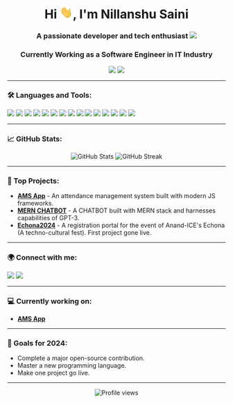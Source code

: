 <h1 align="center">Hi <img src="https://raw.githubusercontent.com/ABSphreak/ABSphreak/master/gifs/Hi.gif" width="30px">, I'm Nillanshu Saini</h1>
<h3 align="center">A passionate developer and tech enthusiast <img src="https://raw.githubusercontent.com/rajput2107/rajput2107/master/Assets/Developer.gif" width="50px"></h3>
<h3 align="center">Currently Working as a Software Engineer in IT Industry</h3>

<p align="center">
  <a href="https://github.com/nillanshu"><img src="https://img.shields.io/github/followers/nillanshu?label=Follow&style=social"></a>
  <a href="https://www.linkedin.com/in/nillanshu-saini-208b52226"><img src="https://img.shields.io/badge/-Connect-blue?style=social&logo=Linkedin"></a>
</p>

---

### 🛠️ Languages and Tools:
<p align="left">
  <img src="https://img.shields.io/badge/Programming-C-informational?style=flat&logo=c&logoColor=white&color=A8B9CC">
  <img src="https://img.shields.io/badge/Programming-C++-informational?style=flat&logo=c%2B%2B&logoColor=white&color=00599C">
  <img src="https://img.shields.io/badge/Programming-Java-informational?style=flat&logo=java&logoColor=white&color=007396">
  <img src="https://img.shields.io/badge/Code-Python-informational?style=flat&logo=python&logoColor=white&color=3776AB">
  <img src="https://img.shields.io/badge/Frontend-ReactJs-informational?style=flat&logo=react&logoColor=white&color=61DAFB">
  <img src="https://img.shields.io/badge/Frontend-NextJs-informational?style=flat&logo=next.js&logoColor=white&color=000000">
  <img src="https://img.shields.io/badge/Backend-NodeJs-informational?style=flat&logo=node.js&logoColor=white&color=339933">
  <img src="https://img.shields.io/badge/Backend-ExpressJs-informational?style=flat&logo=express&logoColor=white&color=000000">
  <img src="https://img.shields.io/badge/Database-MySQL-informational?style=flat&logo=mysql&logoColor=white&color=4479A1">
  <img src="https://img.shields.io/badge/Database-MongoDB-green?style=flat&logo=mongodb&logoColor=white">
  <img src="https://img.shields.io/badge/Database-PostgreSQL-informational?style=flat&logo=postgresql&logoColor=white&color=336791">
  <img src="https://img.shields.io/badge/Tools-Git-informational?style=flat&logo=git&logoColor=white&color=F05032">
  <img src="https://img.shields.io/badge/Testing-Jest-informational?style=flat&logo=jest&logoColor=white&color=C21325">
  <img src="https://img.shields.io/badge/Testing-React--testing--library-informational?style=flat&logo=testinglibrary&logoColor=white&color=E33332">
  <img src="https://img.shields.io/badge/Salesforce-Apex-informational?style=flat&logo=salesforce&logoColor=white&color=00A1E0">
</p>

---

### 📈 GitHub Stats:
<p align="center">
  <img src="https://github-readme-stats.vercel.app/api?username=nillanshu&show_icons=true&theme=radical" alt="GitHub Stats">
  <img src="https://github-readme-streak-stats.herokuapp.com/?user=nillanshu&theme=radical" alt="GitHub Streak">
</p>

---

### 🌟 Top Projects:
- **[AMS App](https://github.com/nillanshu/Student-Attendance-Management-MERN-App)** - An attendance management system built with modern JS frameworks.
- **[MERN CHATBOT](https://github.com/nillanshu/CHATBOT)** - A CHATBOT built with MERN stack and harnesses capabilities of GPT-3.
- **[Echona2024](https://github.com/nillanshu/Echona2024)** - A registration portal for the event of Anand-ICE's Echona (A techno-cultural fest). First project gone live.

---

### 🌍 Connect with me:
<p align="left">
  <a href="https://www.linkedin.com/in/nillanshu-saini-208b52226"><img src="https://img.shields.io/badge/-LinkedIn-blue?style=flat&logo=linkedin&logoColor=white"></a>
  <a href="https://dev.to/nillanshu_saini"><img src="https://img.shields.io/badge/-Dev.to-gray?style=flat&logo=dev.to&logoColor=white"></a>
</p>

---

### 💻 Currently working on:
- **[AMS App](https://github.com/nillanshu/Student-Attendance-Management-MERN-App)**

---

### 🎯 Goals for 2024:
- Complete a major open-source contribution.
- Master a new programming language.
- Make one project go live.

---

<p align="center"> 
  <img src="https://komarev.com/ghpvc/?username=nillanshu" alt="Profile views">
</p>
